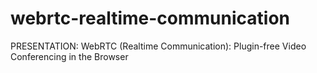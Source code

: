 # webrtc-realtime-communication
PRESENTATION: WebRTC (Realtime Communication): Plugin-free Video Conferencing in the Browser
